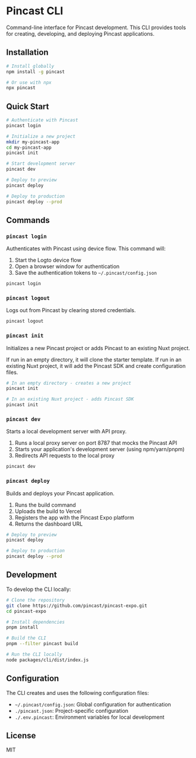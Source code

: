 # Pincast CLI

Command-line interface for Pincast development. This CLI provides tools for creating, developing, and deploying Pincast applications.

## Installation

```bash
# Install globally
npm install -g pincast

# Or use with npx
npx pincast
```

## Quick Start

```bash
# Authenticate with Pincast
pincast login

# Initialize a new project
mkdir my-pincast-app
cd my-pincast-app
pincast init

# Start development server
pincast dev

# Deploy to preview
pincast deploy

# Deploy to production
pincast deploy --prod
```

## Commands

### `pincast login`

Authenticates with Pincast using device flow. This command will:

1. Start the Logto device flow
2. Open a browser window for authentication
3. Save the authentication tokens to `~/.pincast/config.json`

```bash
pincast login
```

### `pincast logout`

Logs out from Pincast by clearing stored credentials.

```bash
pincast logout
```

### `pincast init`

Initializes a new Pincast project or adds Pincast to an existing Nuxt project.

If run in an empty directory, it will clone the starter template. If run in an existing Nuxt project, it will add the Pincast SDK and create configuration files.

```bash
# In an empty directory - creates a new project
pincast init

# In an existing Nuxt project - adds Pincast SDK
pincast init
```

### `pincast dev`

Starts a local development server with API proxy.

1. Runs a local proxy server on port 8787 that mocks the Pincast API
2. Starts your application's development server (using npm/yarn/pnpm)
3. Redirects API requests to the local proxy

```bash
pincast dev
```

### `pincast deploy`

Builds and deploys your Pincast application.

1. Runs the build command
2. Uploads the build to Vercel
3. Registers the app with the Pincast Expo platform
4. Returns the dashboard URL

```bash
# Deploy to preview
pincast deploy

# Deploy to production
pincast deploy --prod
```

## Development

To develop the CLI locally:

```bash
# Clone the repository
git clone https://github.com/pincast/pincast-expo.git
cd pincast-expo

# Install dependencies
pnpm install

# Build the CLI
pnpm --filter pincast build

# Run the CLI locally
node packages/cli/dist/index.js
```

## Configuration

The CLI creates and uses the following configuration files:

- `~/.pincast/config.json`: Global configuration for authentication
- `./pincast.json`: Project-specific configuration
- `./.env.pincast`: Environment variables for local development

## License

MIT
